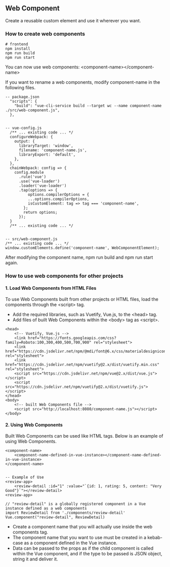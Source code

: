 ## Web Component
Create a reusable custom element and use it wherever you want.

### How to create web components
```
# frontend
npm install
npm run build
npm run start
```
You can now use web components: &lt;component-name&gt;&lt;/component-name&gt;

If you want to rename a web components, modify component-name in the following files.
```
-- package.json
  "scripts": {
    "build": "vue-cli-service build --target wc --name component-name ./src/web-component.js",
  },


-- vue-config.js
  /** ... existing code ... */
  configureWebpack: {
    output: {
      libraryTarget: 'window',
      filename: 'component-name.js',
      libraryExport: 'default',
    },
  },
  chainWebpack: config => {
    config.module
      .rule('vue')
      .use('vue-loader')
      .loader('vue-loader')
      .tap(options => {
          options.compilerOptions = {
          ...options.compilerOptions,
          isCustomElement: tag => tag === 'component-name',
        };
        return options;
      });
  }
  /** ... existing code ... */


-- src/web-component.js
/** ... existing code ... */
window.customElements.define('component-name', WebComponentElement);
```

After modifying the component name, npm run build and npm run start again.


### How to use web components for other projects

#### 1. Load Web Components from HTML Files
To use Web Components built from other projects or HTML files, load the components through the &lt;script&gt; tag.

- Add the required libraries, such as Vuetify, Vue.js, to the &lt;head&gt; tag.
- Add files of built Web Components within the &lt;body&gt; tag as &lt;script&gt;.

```
<head>
    <!-- Vuetify, Vue.js -->
    <link href="https://fonts.googleapis.com/css?family=Roboto:100,300,400,500,700,900" rel="stylesheet">
    <link href="https://cdn.jsdelivr.net/npm/@mdi/font@6.x/css/materialdesignicons.min.css" rel="stylesheet">
    <link href="https://cdn.jsdelivr.net/npm/vuetify@2.x/dist/vuetify.min.css" rel="stylesheet">
    <script src="https://cdn.jsdelivr.net/npm/vue@2.x/dist/vue.js"></script>
    <script src="https://cdn.jsdelivr.net/npm/vuetify@2.x/dist/vuetify.js"></script>
</head>
<body>
    <!-- built Web Components file -->
    <script src="http://localhost:8080/component-name.js"></script>
</body>
```

#### 2. Using Web Components

Built Web Components can be used like HTML tags. Below is an example of using Web Components.

```
<component-name>
    <component-name-defined-in-vue-instance></component-name-defined-in-vue-instance>
</component-name>


-- Example of Use
<review-app>
    <review-detail :id="1" :value="`{id: 1, rating: 5, content: "Very Good"}`"></review-detail>
<review-app>

// "review-detail" is a globally registered component in a Vue instance defined as a web components
import ReviewDetail from './components/review-detail'
Vue.component("review-detail", ReviewDetail)
```

- Create a component name that you will actually use inside the web components tag.
- The component name that you want to use must be created in a kebab-case as a component defined in the Vue instance.
- Data can be passed to the props as if the child component is called within the Vue component, and if the type to be passed is JSON object, string it and deliver it.